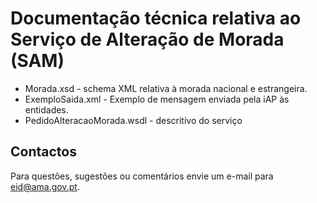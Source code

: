 # Documentação técnica relativa ao Serviço de Alteração de Morada (SAM)

* Morada.xsd - schema XML relativa à morada nacional e estrangeira.
* ExemploSaida.xml - Exemplo de mensagem enviada pela iAP às entidades.
* PedidoAlteracaoMorada.wsdl - descritivo do serviço

## Contactos
Para questões, sugestões ou comentários envie um e-mail para eid@ama.gov.pt.